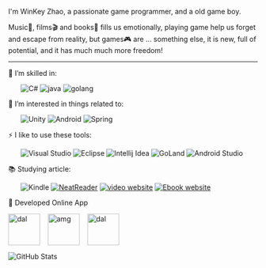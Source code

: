 I'm WinKey Zhao, a passionate game programmer, and a old game boy.

Music🎵, films🎬 and books📖 fills us emotionally, playing game help us forget and escape from reality, but games🎮 are ... something else, it is new, full of potential, and it has much much more freedom!

---

🌱 I’m skilled in:

&ensp;&ensp;&ensp;
![C#](https://img.shields.io/badge/c%23-%23239120.svg?style=for-the-badge&logo=c-sharp&logoColor=white)
![java](	https://img.shields.io/badge/java-00599C?style=for-the-badge&logo=java&logoColor=white)
![golang](https://img.shields.io/badge/golang-%232C2D72.svg?style=for-the-badge&logo=golang&logoColor=white)

🎉 I’m interested in things related to:

&ensp;&ensp;&ensp;
![Unity](https://img.shields.io/badge/unity-%23000000.svg?style=for-the-badge&logo=unity&logoColor=white)
![Android](https://img.shields.io/badge/Android-%23313131.svg?style=for-the-badge&logo=Android&logoColor=white)
![Spring](https://img.shields.io/badge/Spring-%2335495e.svg?style=for-the-badge&logo=Spring&logoColor=%234FC08D)

⚡ I like to use these tools:

&ensp;&ensp;&ensp;
![Visual Studio](https://img.shields.io/badge/Visual%20Studio-5C2D91.svg?style=for-the-badge&logo=visual-studio&logoColor=white)
![Eclipse](https://img.shields.io/badge/eclipse-5C2D91.svg?style=for-the-badge&logo=eclipse&logoColor=white)
![Intellij Idea](https://img.shields.io/badge/Intellij%20Idea-%23000000.svg?style=for-the-badge&logo=intellij-idea&logoColor=white)
![GoLand](https://img.shields.io/badge/GoLand-0078D6?style=for-the-badge&logo=GoLand&logoColor=white)
![Android Studio](https://img.shields.io/badge/Android%20Studio-00599C.svg?style=for-the-badge&logo=android-studio&logoColor=white)

📚 Studying article: 

&ensp;&ensp;&ensp;
![Kindle](https://img.shields.io/badge/Kindle-%23007ACC.svg?style=for-the-badge&logo=Kindle&logoColor=white)
[![NeatReader](https://img.shields.io/badge/NeatReader-%23007ACC?style=for-the-badge&logo=NeatReader&logoColor=white)](https://www.neat-reader.cn/)
[![video website](https://img.shields.io/badge/Video-D14836?style=for-the-badge&logo=NeatReader&logoColor=white)](https://666java.com/)
[![Ebook website](https://img.shields.io/badge/Ebook-D14836?style=for-the-badge&logo=NeatReader&logoColor=white)](https://zh.z-lib.org/)

🎏 Developed Online App
&ensp;&ensp;&ensp;
<p align="left">
 <a href="http://dal.heitao.com/" target="blank"><img align="center" src="https://img.tapimg.com/market/lcs/6b7eb815b28b3532e10b7721ab395968_360.png?imageMogr2/auto-orient/strip" width="64" height="64" alt="dal"/></a> &nbsp;&nbsp;
<a href="[http://dal.heitao.com/](https://www.taptap.com/app/44691)" target="blank"><img align="center" src="https://img.tapimg.com/market/lcs/f86413957cee43a36a489bc0d02d58b1_360.png?imageMogr2/auto-orient/strip" width="64" height="64" alt="amg"/></a> &nbsp;&nbsp;
<a href="https://www.taptap.com/app/206305" target="blank"><img align="center" src="https://img.tapimg.com/market/lcs/33ca170ed8e1d9a7223978df50a9b37d_360.png?imageMogr2/auto-orient/strip" width="64" height="64" alt="dal"/></a> &nbsp;&nbsp;
</p>

![GitHub Stats](https://github-readme-stats.vercel.app/api?username=zhaojianbo2&show_icons=true)
